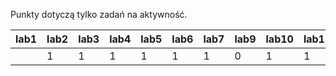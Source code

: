 Punkty dotyczą tylko zadań na aktywność.

| lab1 | lab2 | lab3 | lab4 | lab5 | lab6 | lab7 | lab9 | lab10 | lab11 | lab12 | lab13 |
|------|------|------|------|------|------|------|------|-------|-------|-------|-------|
|      |    1 |    1 |    1 |    1 |    1 |    1 |    0 |     1 |     1 |     1 |     0 |
